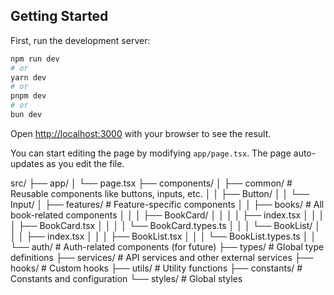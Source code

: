 ## Getting Started

First, run the development server:

```bash
npm run dev
# or
yarn dev
# or
pnpm dev
# or
bun dev
```

Open [http://localhost:3000](http://localhost:3000) with your browser to see the result.

You can start editing the page by modifying `app/page.tsx`. The page auto-updates as you edit the file.

src/
├── app/
│ └── page.tsx
├── components/
│ ├── common/ # Reusable components like buttons, inputs, etc.
│ │ ├── Button/
│ │ └── Input/
│ ├── features/ # Feature-specific components
│ │ ├── books/ # All book-related components
│ │ │ ├── BookCard/
│ │ │ │ ├── index.tsx
│ │ │ │ ├── BookCard.tsx
│ │ │ │ └── BookCard.types.ts
│ │ │ └── BookList/
│ │ │ ├── index.tsx
│ │ │ ├── BookList.tsx
│ │ │ └── BookList.types.ts
│ │ └── auth/ # Auth-related components (for future)
├── types/ # Global type definitions
├── services/ # API services and other external services
├── hooks/ # Custom hooks
├── utils/ # Utility functions
├── constants/ # Constants and configuration
└── styles/ # Global styles
